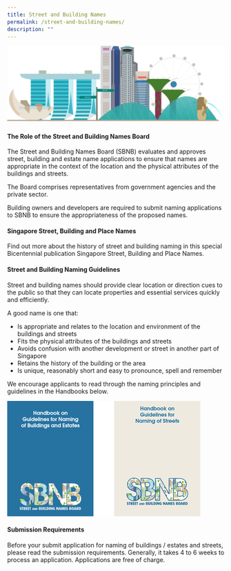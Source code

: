 ```yaml
---
title: Street and Building Names
permalink: /street-and-building-names/
description: ""
---
```

![Singapore Skyline Image](/images/Singapore%20Skyline%204k.png)

<h4>The Role of the Street and Building Names Board</h4>

The Street and Building Names Board (SBNB) evaluates and approves street, building and estate name applications to ensure that names are appropriate in the context of the location and the physical attributes of the buildings and streets.  
  
The Board comprises representatives from government agencies and the private sector.  
  
Building owners and developers are required to submit naming applications to SBNB to ensure the appropriateness of the proposed names.

<h4>Singapore Street, Building and Place Names</h4>

Find out more about the history of street and building naming in this special Bicentennial publication Singapore Street, Building and Place Names.

<h4>Street and Building Naming Guidelines</h4>

Street and building names should provide clear location or direction cues to the public so that they can locate properties and essential services quickly and efficiently.  
  
A good name is one that:  
  
* Is appropriate and relates to the location and environment of the buildings and streets  
* Fits the physical attributes of the buildings and streets  
* Avoids confusion with another development or street in another part of Singapore  
* Retains the history of the building or the area  
* Is unique, reasonably short and easy to pronounce, spell and remember  
  
We encourage applicants to read through the naming principles and guidelines in the Handbooks below.

![SBNB Handbooks](/images/SBNB%20Handbooks.png)

<h4>Submission Requirements</h4>
  
Before your submit application for naming of buildings / estates and streets, please read the submission requirements. Generally, it takes 4 to 6 weeks to process an application. Applications are free of charge.